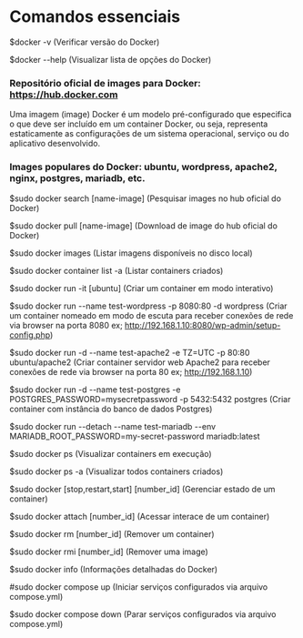 # Comandos essenciais

$docker -v (Verificar versão do Docker)

$docker --help (Visualizar lista de opções do Docker)

### Repositório oficial de images para Docker: https://hub.docker.com

Uma imagem (image) Docker é um modelo pré-configurado que especifica o que deve ser incluído em um container Docker, ou seja, representa estaticamente as configurações de um sistema operacional, serviço ou do aplicativo desenvolvido.

### Images populares do Docker: ubuntu, wordpress, apache2, nginx, postgres, mariadb, etc.

$sudo docker search [name-image] (Pesquisar images no hub oficial do Docker)

$sudo docker pull [name-image] (Download de image do hub oficial do Docker)

$sudo docker images (Listar imagens disponíveis no disco local)

$sudo docker container list -a (Listar containers criados)

$sudo docker run -it [ubuntu] (Criar um container em modo interativo)

$sudo docker run --name test-wordpress -p 8080:80 -d wordpress (Criar um container nomeado em modo de escuta para receber conexões de rede via browser na porta 8080 ex; http://192.168.1.10:8080/wp-admin/setup-config.php)

$sudo docker run -d --name test-apache2 -e TZ=UTC -p 80:80 ubuntu/apache2 (Criar container servidor web Apache2 para receber conexões de rede via browser na porta 80 ex; http://192.168.1.10)

$sudo docker run -d --name test-postgres -e POSTGRES_PASSWORD=mysecretpassword -p 5432:5432 postgres (Criar container com instância do banco de dados Postgres)

$sudo docker run --detach --name test-mariadb --env MARIADB_ROOT_PASSWORD=my-secret-password  mariadb:latest

$sudo docker ps (Visualizar containers em execução)

$sudo docker ps -a (Visualizar todos containers criados)

$sudo docker [stop,restart,start] [number_id] (Gerenciar estado de um container)

$sudo docker attach [number_id] (Acessar interace de um container)

$sudo docker rm [number_id] (Remover um container)

$sudo docker rmi [number_id] (Remover uma image)

$sudo docker info (Informações detalhadas do Docker)

#sudo docker compose up (Iniciar serviços configurados via arquivo compose.yml)

$sudo docker compose down (Parar serviços configurados via arquivo compose.yml)
